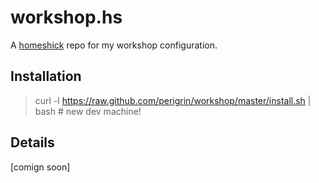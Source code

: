 # workshop.hs

A [homeshick](https://github.com/andsens/homeshick) repo for my workshop configuration.

## Installation

> curl -l https://raw.github.com/perigrin/workshop/master/install.sh | bash # new dev machine!

## Details

[comign soon]
